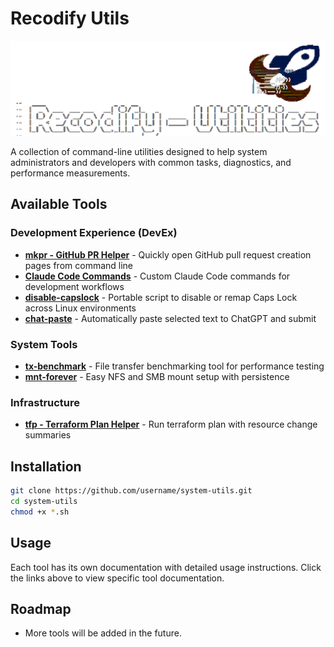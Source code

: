# Recodify Utils

![main](./images/utilities.png)

A collection of command-line utilities designed to help system administrators and developers with common tasks, diagnostics, and performance measurements.

## Available Tools

### Development Experience (DevEx)
- **[mkpr - GitHub PR Helper](devex/github/README.md)** - Quickly open GitHub pull request creation pages from command line
- **[Claude Code Commands](devex/claude/README.md)** - Custom Claude Code commands for development workflows
- **[disable-capslock](devex/general/README.md)** - Portable script to disable or remap Caps Lock across Linux environments
- **[chat-paste](devex/general/chat-paste/README.md)** - Automatically paste selected text to ChatGPT and submit

### System Tools
- **[tx-benchmark](tools/README.md)** - File transfer benchmarking tool for performance testing
- **[mnt-forever](tools/README.md)** - Easy NFS and SMB mount setup with persistence

### Infrastructure
- **[tfp - Terraform Plan Helper](infra/terraform/README.md)** - Run terraform plan with resource change summaries

## Installation

```bash
git clone https://github.com/username/system-utils.git
cd system-utils
chmod +x *.sh
```

## Usage

Each tool has its own documentation with detailed usage instructions. Click the links above to view specific tool documentation.

## Roadmap

- More tools will be added in the future.

